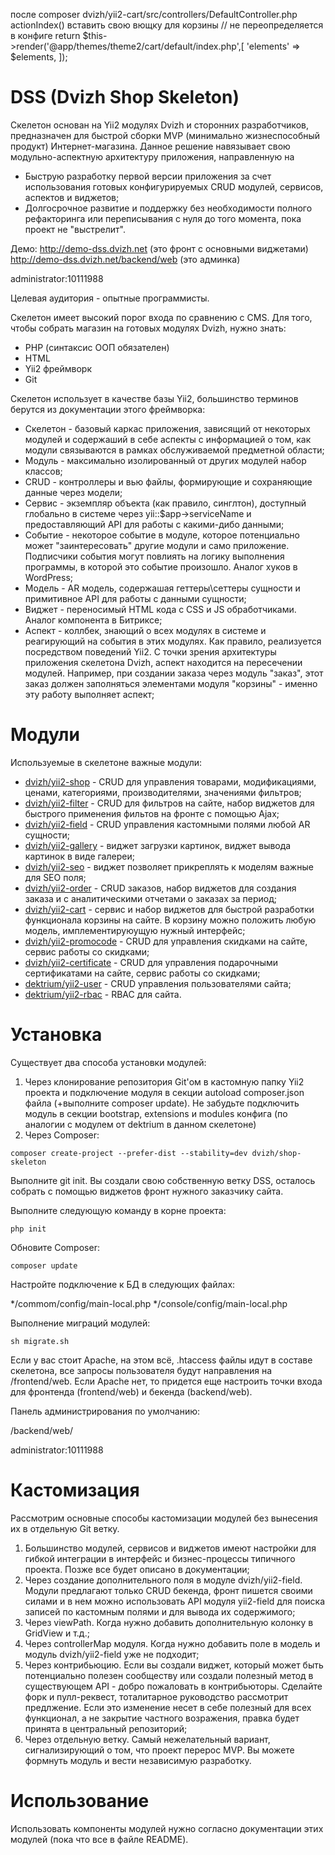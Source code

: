 после composer
dvizh/yii2-cart/src/controllers/DefaultController.php
actionIndex() вставить свою вющку для корзины 
        // не переопределяется в конфиге
        return $this->render('@app/themes/theme2/cart/default/index.php',[
            'elements' => $elements,
        ]);



DSS (Dvizh Shop Skeleton)
===============================

Скелетон основан на Yii2 модулях Dvizh и сторонних разработчиков, предназначен для быстрой сборки MVP (минимально жизнеспособный продукт) Интернет-магазина. Данное решение навязывает свою модульно-аспектную архитектуру приложения, направленную на

* Быструю разработку первой версии приложения за счет использования готовых конфигурируемых CRUD модулей, сервисов, аспектов и виджетов;
* Долгосрочное развитие и поддержку без необходимости полного рефакторинга или переписывания с нуля до того момента, пока проект не "выстрелит".

Демо:
http://demo-dss.dvizh.net (это фронт с основными виджетами)
http://demo-dss.dvizh.net/backend/web (это админка)

administrator:10111988

Целевая аудитория - опытные программисты.

Скелетон имеет высокий порог входа по сравнению с CMS. Для того, чтобы собрать магазин на готовых модулях Dvizh, нужно знать:

* PHP (синтаксис ООП обязателен)
* HTML
* Yii2 фреймворк
* Git

Скелетон использует в качестве базы Yii2, большинство терминов берутся из документации этого фреймворка:

* Скелетон - базовый каркас приложения, зависящий от некоторых модулей и содержаший в себе аспекты с информацией о том, как модули связываются в рамках обслуживаемой предметной области;
* Модуль - максимально изолированный от других модулей набор классов;
* CRUD - контроллеры и вью файлы, формирующие и сохраняющие данные через модели;
* Сервис - экземпляр объекта (как правило, синглтон), доступный глобально в системе через yii::$app->serviceName и предоставляющий API для работы с какими-дибо данными;
* Событие - некоторое событие в модуле, которое потенциально может "заинтересовать" другие модули и само приложение. Подписчики события могут повлиять на логику выполнения программы, в которой это событие произошло. Аналог хуков в WordPress;
* Модель - AR модель, содержашая геттеры\сеттеры сущности и примитивное API для работы с данными сущности;
* Виджет - переносимый HTML кода с CSS и JS обработчиками. Аналог компонента в Битриксе;
* Аспект - коллбек, знающий о всех модулях в системе и реагирующий на события в этих  модулях. Как правило, реализуется посредством поведений Yii2. С точки зрения архитектуры приложения скелетона Dvizh, аспект находится на пересечении модулей. Например, при создании заказа через модуль "заказ", этот заказ должен заполняться элементами модуля "корзины" - именно эту работу выполняет аспект;

Модули
===============================
Используемые в скелетоне важные модули:

* [dvizh/yii2-shop](https://github.com/dvizh/yii2-shop) - CRUD для управления товарами, модификациями, ценами, категориями, производителями, значениями фильтров;
* [dvizh/yii2-filter](https://github.com/dvizh/yii2-filter) - CRUD для фильтров на сайте, набор виджетов для быстрого применения фильтов на фронте с помощью Ajax;
* [dvizh/yii2-field](https://github.com/dvizh/yii2-field) - CRUD управления кастомными полями любой AR сущности;
* [dvizh/yii2-gallery](https://github.com/dvizh/yii2-gallery) - виджет загрузки картинок, виджет вывода картинок в виде галереи;
* [dvizh/yii2-seo](https://github.com/dvizh/yii2-seo) - виджет позволяет прикреплять к моделям важные для SEO поля;
* [dvizh/yii2-order](https://github.com/dvizh/yii2-order) - CRUD заказов, набор виджетов для создания заказа и с аналитическими отчетами о заказах за период;
* [dvizh/yii2-cart](https://github.com/dvizh/yii2-cart) - сервис и набор виджетов для быстрой разработки функционала корзины на сайте. В корзину можно положить любую модель, имплементируюущую нужный интерфейс;
* [dvizh/yii2-promocode](https://github.com/dvizh/yii2-promocode) - CRUD для управления скидками на сайте, сервис работы со скидками;
* [dvizh/yii2-certificate](https://github.com/dvizh/yii2-certificate) - CRUD для управления подарочными сертификатами на сайте, сервис работы со скидками;
* [dektrium/yii2-user](https://github.com/dektrium/yii2-user) - CRUD управления пользователями сайта;
* [dektrium/yii2-rbac](https://github.com/dektrium/yii2-rbac) - RBAC для сайта.


Установка
===============================

Существует два способа установки модулей:
1) Через клонирование репозитория Git'ом в кастомную папку Yii2 проекта и подключение модуля в секции autoload composer.json файла (+выполните composer update). Не забудьте подключить модуль в секции bootstrap, extensions и modules конфига (по аналогии с модулем от dektrium в данном скелетоне)
2) Через Composer:

```
composer create-project --prefer-dist --stability=dev dvizh/shop-skeleton
```

Выполните git init. Вы создали свою собственную ветку DSS, осталось собрать с помощью виджетов фронт нужного заказчику сайта.

Выполните следующую команду в корне проекта:

```
php init
```

Обновите Composer:

```
composer update
```

Настройте подключение к БД в следующих файлах:    

*/commom/config/main-local.php
*/console/config/main-local.php

Выполнение миграций модулей:

```
sh migrate.sh
```

Если у вас стоит Apache, на этом всё, .htaccess файлы идут в составе скелетона, все запросы пользователя будут направления на /frontend/web.
Если Apache нет, то придется еще настроить точки входа для фронтенда (frontend/web) и бекенда (backend/web).

Панель администрирования по умолчанию:

/backend/web/

administrator:10111988

Кастомизация
===============================
Рассмотрим основные способы кастомизации модулей без вынесения их в отдельную Git ветку.

1) Большинство модулей, сервисов и виджетов имеют настройки для гибкой интеграции в интерфейс и бизнес-процессы типичного проекта. Позже все будет описано в документации;
2) Через создание дополнительного поля в модуле dvizh/yii2-field. Модули предлагают только CRUD бекенда, фронт пишется своими силами и в нем можно использовать API модуля yii2-field для поиска записей по кастомным полями и для вывода их содержимого;
3) Через viewPath. Когда нужно добавить дополнительную колонку в GridView и т.д.;
4) Через controllerMap модуля. Когда нужно добавить поле в модель и модуль dvizh/yii2-field уже не подходит;
5) Через контрибьюцию. Если вы создали виджет, который может быть потенциально полезен сообществу или создали полезный метод в существующем API - добро пожаловать в контрибьюторы. Сделайте форк и пулл-реквест, тоталитарное руководство рассмотрит предлжение. Если это изменение несет в себе полезный для всех функционал, а не закрытие частного возражения, правка будет принята в центральный репозиторий;
6) Через отдельную ветку. Самый нежелательный вариант, сигнализирующий о том, что проект перерос MVP. Вы можете формнуть модуль и вести независимую разработку.

Использование
===============================
Использовать компоненты модулей нужно согласно документации этих модулей (пока что все в файле README).
